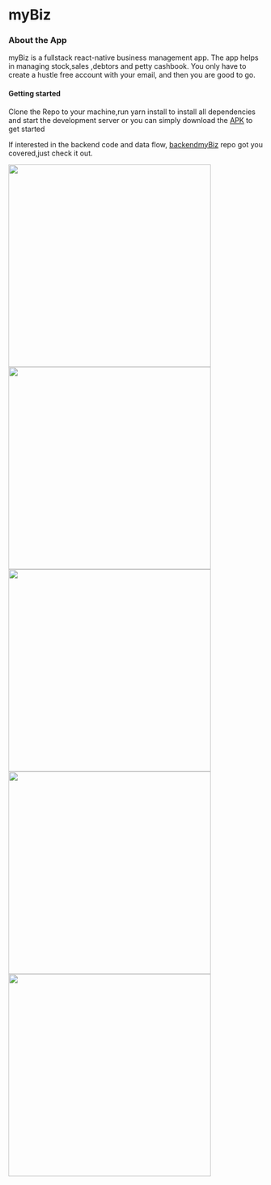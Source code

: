 # myBiz
<h3>About the App</h3>
<p>myBiz is a fullstack react-native business management app. The app helps in managing stock,sales ,debtors and petty cashbook. You only have to create a hustle free account with your email, and then you are good to go.
 <h4>Getting started</h4> 
 <p>Clone the Repo to your machine,run yarn install to install all dependencies and start the development server or you can simply download the
 <a href="https://expo.dev/artifacts/7bb99326-9475-484b-85e1-b8aa0bc1954f">APK</a> to get started</p>

  If interested in the  backend code and data flow,   <a href='https://github.com/francisbalimuttajjo/backendmybiz'>backendmyBiz</a> repo got you covered,just check it out.</p>
  <div >
 <img   height="400" src='https://user-images.githubusercontent.com/63359032/169469242-296c8188-8055-4c46-a594-95a4c1eb0d6d.jpg' />
 <img height='400' src='https://user-images.githubusercontent.com/63359032/169470666-6085b48d-64ac-462c-93f1-d67d18631de3.jpg' />
 <img height='400' src='https://user-images.githubusercontent.com/63359032/169470660-30b8689a-7d67-4ef8-ba00-bd647c3f3430.jpg' />
  <img height='400' src='https://user-images.githubusercontent.com/63359032/169470655-a4d89843-de67-41f3-baa7-3a1c9982cc66.jpg' />
 <img height='400' src='https://user-images.githubusercontent.com/63359032/169470650-2d00865e-e14e-42ef-b74c-51ba9a83e534.jpg' />
</div>
                                                                                                                            
  
